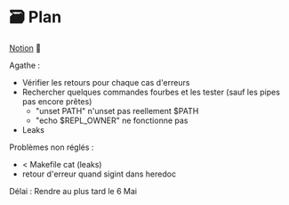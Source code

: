 # 🗃️ Plan

[Notion](https://agatocherry.notion.site/Minishell-d9d2a462a1384b26ae9491338da6e053) 📌

Agathe :
- Vérifier les retours pour chaque cas d'erreurs
- Rechercher quelques commandes fourbes et les tester (sauf les pipes pas encore prêtes)
  - "unset PATH" n'unset pas reellement $PATH
  - "echo $REPL_OWNER" ne fonctionne pas
- Leaks 

Problèmes non réglés :
- < Makefile cat (leaks)
- retour d'erreur quand sigint dans heredoc

Délai : Rendre au plus tard le 6 Mai
